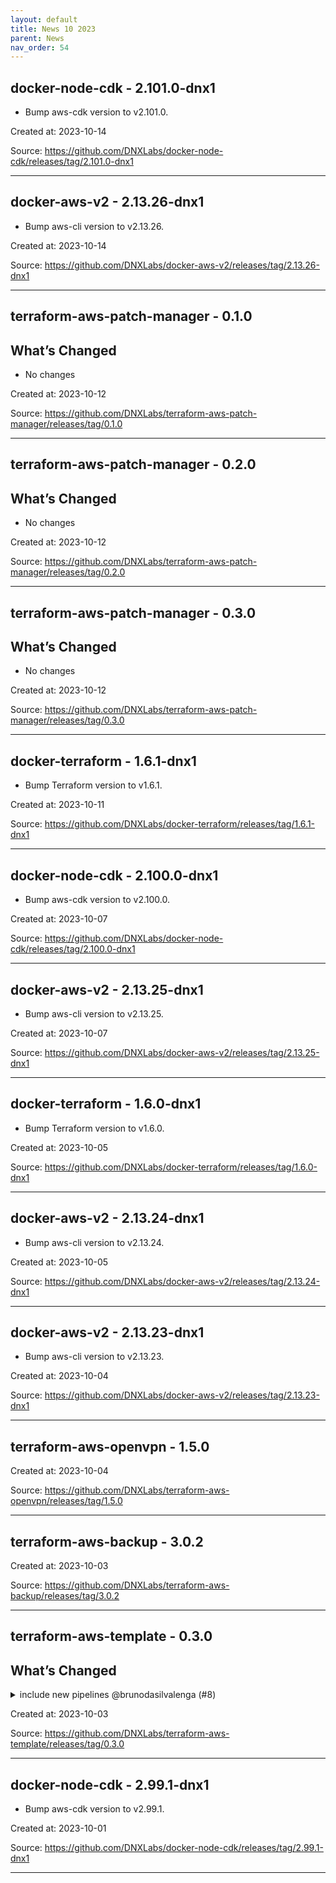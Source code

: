 ```yaml
---
layout: default
title: News 10 2023
parent: News
nav_order: 54
---
```




## docker-node-cdk - 2.101.0-dnx1
- Bump aws-cdk version to v2.101.0.

Created at: 2023-10-14

<!-- TODO: Include source link to the version tag -->
Source: https://github.com/DNXLabs/docker-node-cdk/releases/tag/2.101.0-dnx1

---


## docker-aws-v2 - 2.13.26-dnx1
- Bump aws-cli version to v2.13.26.

Created at: 2023-10-14

<!-- TODO: Include source link to the version tag -->
Source: https://github.com/DNXLabs/docker-aws-v2/releases/tag/2.13.26-dnx1

---


## terraform-aws-patch-manager - 0.1.0
## What’s Changed
* No changes


Created at: 2023-10-12

<!-- TODO: Include source link to the version tag -->
Source: https://github.com/DNXLabs/terraform-aws-patch-manager/releases/tag/0.1.0

---


## terraform-aws-patch-manager - 0.2.0
## What’s Changed
* No changes


Created at: 2023-10-12

<!-- TODO: Include source link to the version tag -->
Source: https://github.com/DNXLabs/terraform-aws-patch-manager/releases/tag/0.2.0

---


## terraform-aws-patch-manager - 0.3.0
## What’s Changed
* No changes


Created at: 2023-10-12

<!-- TODO: Include source link to the version tag -->
Source: https://github.com/DNXLabs/terraform-aws-patch-manager/releases/tag/0.3.0

---


## docker-terraform - 1.6.1-dnx1
- Bump Terraform version to v1.6.1.

Created at: 2023-10-11

<!-- TODO: Include source link to the version tag -->
Source: https://github.com/DNXLabs/docker-terraform/releases/tag/1.6.1-dnx1

---


## docker-node-cdk - 2.100.0-dnx1
- Bump aws-cdk version to v2.100.0.

Created at: 2023-10-07

<!-- TODO: Include source link to the version tag -->
Source: https://github.com/DNXLabs/docker-node-cdk/releases/tag/2.100.0-dnx1

---


## docker-aws-v2 - 2.13.25-dnx1
- Bump aws-cli version to v2.13.25.

Created at: 2023-10-07

<!-- TODO: Include source link to the version tag -->
Source: https://github.com/DNXLabs/docker-aws-v2/releases/tag/2.13.25-dnx1

---


## docker-terraform - 1.6.0-dnx1
- Bump Terraform version to v1.6.0.

Created at: 2023-10-05

<!-- TODO: Include source link to the version tag -->
Source: https://github.com/DNXLabs/docker-terraform/releases/tag/1.6.0-dnx1

---


## docker-aws-v2 - 2.13.24-dnx1
- Bump aws-cli version to v2.13.24.

Created at: 2023-10-05

<!-- TODO: Include source link to the version tag -->
Source: https://github.com/DNXLabs/docker-aws-v2/releases/tag/2.13.24-dnx1

---


## docker-aws-v2 - 2.13.23-dnx1
- Bump aws-cli version to v2.13.23.

Created at: 2023-10-04

<!-- TODO: Include source link to the version tag -->
Source: https://github.com/DNXLabs/docker-aws-v2/releases/tag/2.13.23-dnx1

---


## terraform-aws-openvpn - 1.5.0


Created at: 2023-10-04

<!-- TODO: Include source link to the version tag -->
Source: https://github.com/DNXLabs/terraform-aws-openvpn/releases/tag/1.5.0

---


## terraform-aws-backup - 3.0.2


Created at: 2023-10-03

<!-- TODO: Include source link to the version tag -->
Source: https://github.com/DNXLabs/terraform-aws-backup/releases/tag/3.0.2

---


## terraform-aws-template - 0.3.0
## What’s Changed
<details>
  <summary>include new pipelines @brunodasilvalenga (#8)</summary>

  Include new features o github actions.
</details>


Created at: 2023-10-03

<!-- TODO: Include source link to the version tag -->
Source: https://github.com/DNXLabs/terraform-aws-template/releases/tag/0.3.0

---


## docker-node-cdk - 2.99.1-dnx1
- Bump aws-cdk version to v2.99.1.

Created at: 2023-10-01

<!-- TODO: Include source link to the version tag -->
Source: https://github.com/DNXLabs/docker-node-cdk/releases/tag/2.99.1-dnx1

---

